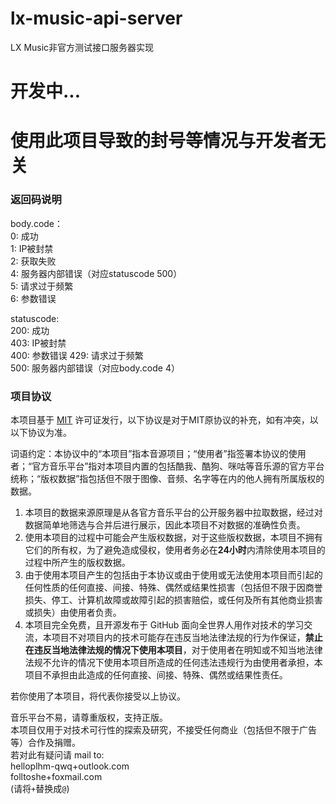 # lx-music-api-server
LX Music非官方测试接口服务器实现

# 开发中...
# 使用此项目导致的封号等情况与开发者无关

### 返回码说明
body.code：  
0: 成功  
1: IP被封禁  
2: 获取失败  
4: 服务器内部错误（对应statuscode 500）  
5: 请求过于频繁  
6: 参数错误  

statuscode:   
200: 成功  
403: IP被封禁  
400: 参数错误
429: 请求过于频繁  
500: 服务器内部错误（对应body.code 4）  

### 项目协议

本项目基于 [MIT](https://github.com/lxmusics/lx-music-api-server/blob/main/LICENSE) 许可证发行，以下协议是对于MIT原协议的补充，如有冲突，以以下协议为准。

词语约定：本协议中的“本项目”指本音源项目；“使用者”指签署本协议的使用者；“官方音乐平台”指对本项目内置的包括酷我、酷狗、咪咕等音乐源的官方平台统称；“版权数据”指包括但不限于图像、音频、名字等在内的他人拥有所属版权的数据。

1. 本项目的数据来源原理是从各官方音乐平台的公开服务器中拉取数据，经过对数据简单地筛选与合并后进行展示，因此本项目不对数据的准确性负责。
2. 使用本项目的过程中可能会产生版权数据，对于这些版权数据，本项目不拥有它们的所有权，为了避免造成侵权，使用者务必在**24小时**内清除使用本项目的过程中所产生的版权数据。
3. 由于使用本项目产生的包括由于本协议或由于使用或无法使用本项目而引起的任何性质的任何直接、间接、特殊、偶然或结果性损害（包括但不限于因商誉损失、停工、计算机故障或故障引起的损害赔偿，或任何及所有其他商业损害或损失）由使用者负责。
4. 本项目完全免费，且开源发布于 GitHub 面向全世界人用作对技术的学习交流，本项目不对项目内的技术可能存在违反当地法律法规的行为作保证，**禁止在违反当地法律法规的情况下使用本项目**，对于使用者在明知或不知当地法律法规不允许的情况下使用本项目所造成的任何违法违规行为由使用者承担，本项目不承担由此造成的任何直接、间接、特殊、偶然或结果性责任。

若你使用了本项目，将代表你接受以上协议。

音乐平台不易，请尊重版权，支持正版。<br>
本项目仅用于对技术可行性的探索及研究，不接受任何商业（包括但不限于广告等）合作及捐赠。<br>
若对此有疑问请 mail to:  
helloplhm-qwq+outlook.com  
folltoshe+foxmail.com  
 (请将`+`替换成`@`)<br>
